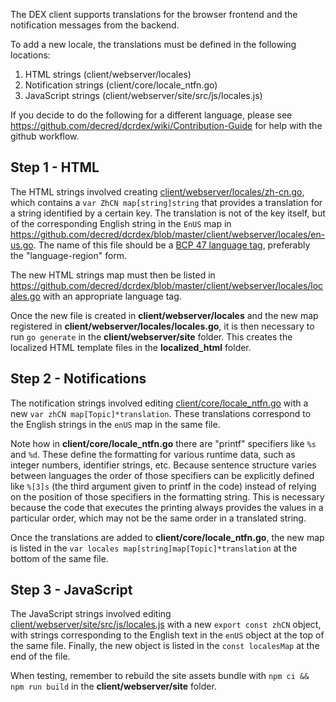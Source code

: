 The DEX client supports translations for the browser frontend and the notification messages from the backend.

To add a new locale, the translations must be defined in the following locations:

1. HTML strings (client/webserver/locales)
2. Notification strings (client/core/locale_ntfn.go)
3. JavaScript strings (client/webserver/site/src/js/locales.js)

If you decide to do the following for a different language, please see https://github.com/decred/dcrdex/wiki/Contribution-Guide for help with the github workflow.

## Step 1 - HTML

The HTML strings involved creating [client/webserver/locales/zh-cn.go](https://github.com/decred/dcrdex/blob/master/client/webserver/locales/zh-cn.go), which contains a `var ZhCN map[string]string` that provides a translation for a string identified by a certain key. The translation is not of the key itself, but of the corresponding English string in the `EnUS` map in https://github.com/decred/dcrdex/blob/master/client/webserver/locales/en-us.go. The name of this file should be a [BCP 47 language tag](https://www.w3.org/International/articles/bcp47/), preferably the "language-region" form.

The new HTML strings map must then be listed in https://github.com/decred/dcrdex/blob/master/client/webserver/locales/locales.go with an appropriate language tag.

Once the new file is created in **client/webserver/locales** and the new map registered in **client/webserver/locales/locales.go**, it is then necessary to run `go generate` in the **client/webserver/site** folder.  This creates the localized HTML template files in the **localized_html** folder.

## Step 2 - Notifications

The notification strings involved editing [client/core/locale_ntfn.go](https://github.com/decred/dcrdex/blob/master/client/core/locale_ntfn.go) with a new `var zhCN map[Topic]*translation`. These translations correspond to the English strings in the `enUS` map in the same file.

Note how in **client/core/locale_ntfn.go** there are "printf" specifiers like `%s` and `%d`.  These define the formatting for various runtime data, such as integer numbers, identifier strings, etc.  Because sentence structure varies between languages the order of those specifiers can be explicitly defined like `%[3]s` (the third argument given to printf in the code) instead of relying on the position of those specifiers in the formatting string.  This is necessary because the code that executes the printing always provides the values in a particular order, which may not be the same order in a translated string.

Once the translations are added to **client/core/locale_ntfn.go**, the new map is listed in the `var locales map[string]map[Topic]*translation` at the bottom of the same file.

## Step 3 - JavaScript

The JavaScript strings involved editing [client/webserver/site/src/js/locales.js](https://github.com/decred/dcrdex/blob/master/client/webserver/site/src/js/locales.js) with a new `export const zhCN` object, with strings corresponding to the English text in the `enUS` object at the top of the same file.  Finally, the new object is listed in the `const localesMap` at the end of the file.

When testing, remember to rebuild the site assets bundle with `npm ci && npm run build` in the **client/webserver/site** folder.